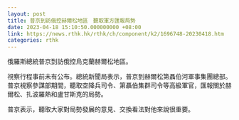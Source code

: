 ```yaml
---
layout: post
title: 普京到訪俄控赫爾松地區　聽取軍方匯報局勢
date: 2023-04-18 15:10:50.000000000 +08:00
link: https://news.rthk.hk/rthk/ch/component/k2/1696748-20230418.htm
categories: rthk
---
```


俄羅斯總統普京到訪俄控烏克蘭赫爾松地區。

視察行程事前未有公布。總統新聞局表示，普京到赫爾松第聶伯河軍事集團總部。普京視察參謀部期間，聽取空降兵司令、第聶伯集群司令等高級軍官，匯報關於赫爾松、扎波羅熱和盧甘斯克的局勢。

普京表示，聽取大家對局勢發展的意見、交換看法對他來說很重要。
